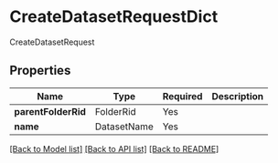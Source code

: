 # CreateDatasetRequestDict

CreateDatasetRequest

## Properties
| Name | Type | Required | Description |
| ------------ | ------------- | ------------- | ------------- |
**parentFolderRid** | FolderRid | Yes |  |
**name** | DatasetName | Yes |  |


[[Back to Model list]](../../../README.md#models-v2-link) [[Back to API list]](../../README.md#documentation-for-api-endpoints) [[Back to README]](../../README.md)
